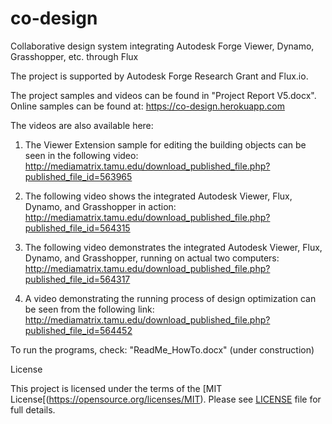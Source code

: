 # co-design
Collaborative design system integrating Autodesk Forge Viewer, Dynamo, Grasshopper, etc. through Flux

The project is supported by Autodesk Forge Research Grant and Flux.io.

The project samples and videos can be found in "Project Report V5.docx". Online samples can be found at:
https://co-design.herokuapp.com

The videos are also available here:

1. The Viewer Extension sample for editing the building objects can be seen in the following video:
http://mediamatrix.tamu.edu/download_published_file.php?published_file_id=563965 

2. The following video shows the integrated Autodesk Viewer, Flux, Dynamo, and Grasshopper in action:
http://mediamatrix.tamu.edu/download_published_file.php?published_file_id=564315 

3. The following video demonstrates the integrated Autodesk Viewer, Flux, Dynamo, and Grasshopper, running on actual two computers:
http://mediamatrix.tamu.edu/download_published_file.php?published_file_id=564317

4. A video demonstrating the running process of design optimization can be seen from the following link:
http://mediamatrix.tamu.edu/download_published_file.php?published_file_id=564452 


To run the programs, check: "ReadMe_HowTo.docx" (under construction)

License

This project is licensed under the terms of the [MIT License[(https://opensource.org/licenses/MIT). Please see [LICENSE](./LICENSE) file for full details.
